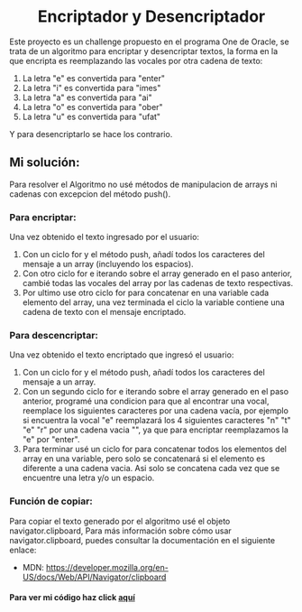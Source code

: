 #  <center>Encriptador y Desencriptador</center>
Este proyecto es un challenge propuesto en el programa One de Oracle, se trata de un algoritmo para encriptar y desencriptar textos, la forma en la que encripta es reemplazando las vocales por otra cadena de texto:
  1. La letra "e" es convertida para "enter"
  2. La letra "i" es convertida para "imes"
  3. La letra "a" es convertida para "ai"
  4. La letra "o" es convertida para "ober"
  4. La letra "u" es convertida para "ufat"

Y para desencriptarlo se hace los contrario.

## Mi solución:
Para resolver el Algoritmo no usé métodos de manipulacion de arrays ni cadenas con excepcion del método push(). 
### Para encriptar: 
  Una vez obtenido el texto ingresado por el usuario:
  1. Con un ciclo for y el método push, añadí todos los caracteres del mensaje a un array (incluyendo los espacios).
  2. Con otro ciclo for e iterando sobre el array generado en el paso anterior, cambié todas las vocales del array por las cadenas de texto respectivas. 
  3. Por ultimo use otro ciclo for para concatenar en una variable cada elemento del array, una vez terminada el ciclo la variable contiene una cadena de texto con el mensaje encriptado.

### Para descencriptar:
  Una vez obtenido el texto encriptado que ingresó el usuario: 
  1. Con un ciclo for y el método push, añadí todos los caracteres del mensaje a un array.
  2. Con un segundo ciclo for e iterando sobre el array generado en el paso anterior, programé una condicion para que al encontrar una vocal, reemplace los siguientes caracteres por una cadena vacía, por ejemplo si encuentra la vocal "e" reemplazará los 4 siguientes caracteres "n" "t" "e" "r" por una cadena vacia "", ya que para encriptar reemplazamos la "e" por "enter".
  3. Para terminar usé un ciclo for para concatenar todos los elementos del array en una variable, pero solo se concatenará si el elemento es diferente a una cadena vacia. Asi solo se concatena cada vez que se encuentre una letra y/o un espacio.

### Función de copiar:
  Para copiar el texto generado por el algoritmo usé el objeto navigator.clipboard, Para más información sobre cómo usar navigator.clipboard, puedes consultar la documentación en el siguiente enlace:

  * MDN: https://developer.mozilla.org/en-US/docs/Web/API/Navigator/clipboard

####  **Para ver mi código haz click [aquí](./js/app.js)** 
